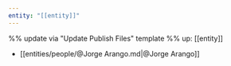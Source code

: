 ```yaml
---
entity: "[[entity]]"
---
```

%% update via "Update Publish Files" template %% 
up: [[entity]]
- [[entities/people/@Jorge Arango.md|@Jorge Arango]]




























































































































































































































































































































































































































































































































































































































































































































































































































































































































































































































































